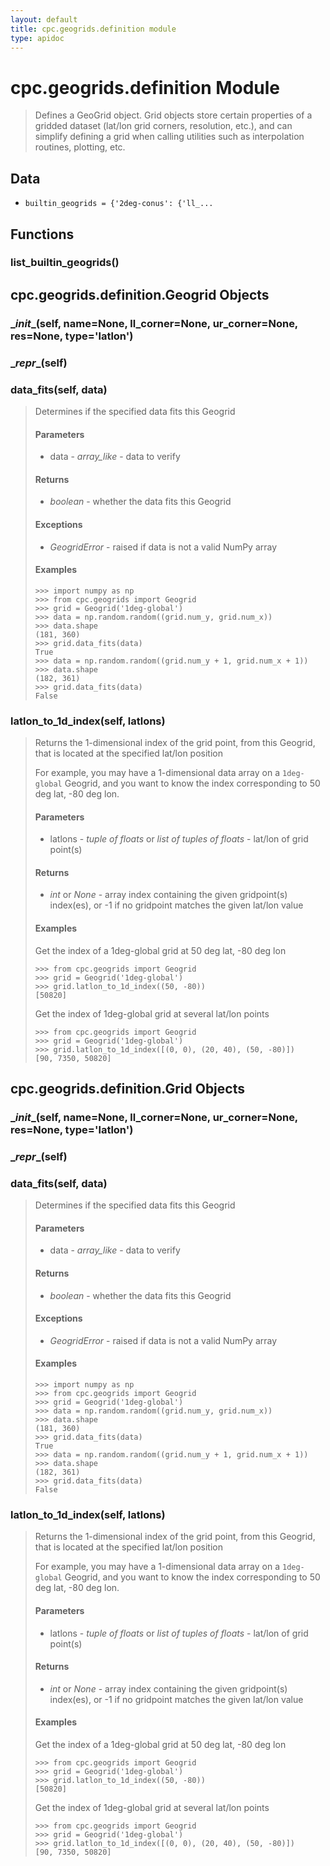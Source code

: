 ```yaml
---
layout: default
title: cpc.geogrids.definition module
type: apidoc
---
```

        
# cpc.geogrids.definition Module
> Defines a GeoGrid object. Grid objects store certain properties of a gridded dataset (lat/lon grid
> corners, resolution, etc.), and can simplify defining a grid when calling utilities such as
> interpolation routines, plotting, etc.



## Data
- `builtin_geogrids = {'2deg-conus': {'ll_...` 

## Functions

### <span class="function">list_builtin_geogrids()</span> 



## cpc.geogrids.definition.Geogrid Objects



### <span class="function">\__init__(self, name=None, ll_corner=None, ur_corner=None, res=None, type='latlon')</span> 



### <span class="function">\__repr__(self)</span> 



### <span class="function">data_fits(self, data)</span> 

> Determines if the specified data fits this Geogrid
> 
> #### Parameters
> 
> - data - *array_like* - data to verify
> 
> #### Returns
> 
> - *boolean* - whether the data fits this Geogrid
> 
> #### Exceptions
> 
> - *GeogridError* - raised if data is not a valid NumPy array
> 
> #### Examples
> 
>     >>> import numpy as np
>     >>> from cpc.geogrids import Geogrid
>     >>> grid = Geogrid('1deg-global')
>     >>> data = np.random.random((grid.num_y, grid.num_x))
>     >>> data.shape
>     (181, 360)
>     >>> grid.data_fits(data)
>     True
>     >>> data = np.random.random((grid.num_y + 1, grid.num_x + 1))
>     >>> data.shape
>     (182, 361)
>     >>> grid.data_fits(data)
>     False



### <span class="function">latlon_to_1d_index(self, latlons)</span> 

> Returns the 1-dimensional index of the grid point, from this Geogrid, that is located at
> the specified lat/lon position
> 
> For example, you may have a 1-dimensional data array on a `1deg-global` Geogrid, and you
> want to know the index corresponding to 50 deg lat, -80 deg lon.
> 
> #### Parameters
> 
> - latlons - *tuple of floats* or *list of tuples of floats* - lat/lon of grid point(s)
> 
> #### Returns
> 
> - *int* or *None* - array index containing the given gridpoint(s) index(es), or -1 if no gridpoint matches the
> given lat/lon value
> 
> #### Examples
> 
> Get the index of a 1deg-global grid at 50 deg lat, -80 deg lon
> 
>     >>> from cpc.geogrids import Geogrid
>     >>> grid = Geogrid('1deg-global')
>     >>> grid.latlon_to_1d_index((50, -80))
>     [50820]
> 
> Get the index of 1deg-global grid at several lat/lon points
> 
>     >>> from cpc.geogrids import Geogrid
>     >>> grid = Geogrid('1deg-global')
>     >>> grid.latlon_to_1d_index([(0, 0), (20, 40), (50, -80)])
>     [90, 7350, 50820]



## cpc.geogrids.definition.Grid Objects



### <span class="function">\__init__(self, name=None, ll_corner=None, ur_corner=None, res=None, type='latlon')</span> 



### <span class="function">\__repr__(self)</span> 



### <span class="function">data_fits(self, data)</span> 

> Determines if the specified data fits this Geogrid
> 
> #### Parameters
> 
> - data - *array_like* - data to verify
> 
> #### Returns
> 
> - *boolean* - whether the data fits this Geogrid
> 
> #### Exceptions
> 
> - *GeogridError* - raised if data is not a valid NumPy array
> 
> #### Examples
> 
>     >>> import numpy as np
>     >>> from cpc.geogrids import Geogrid
>     >>> grid = Geogrid('1deg-global')
>     >>> data = np.random.random((grid.num_y, grid.num_x))
>     >>> data.shape
>     (181, 360)
>     >>> grid.data_fits(data)
>     True
>     >>> data = np.random.random((grid.num_y + 1, grid.num_x + 1))
>     >>> data.shape
>     (182, 361)
>     >>> grid.data_fits(data)
>     False



### <span class="function">latlon_to_1d_index(self, latlons)</span> 

> Returns the 1-dimensional index of the grid point, from this Geogrid, that is located at
> the specified lat/lon position
> 
> For example, you may have a 1-dimensional data array on a `1deg-global` Geogrid, and you
> want to know the index corresponding to 50 deg lat, -80 deg lon.
> 
> #### Parameters
> 
> - latlons - *tuple of floats* or *list of tuples of floats* - lat/lon of grid point(s)
> 
> #### Returns
> 
> - *int* or *None* - array index containing the given gridpoint(s) index(es), or -1 if no gridpoint matches the
> given lat/lon value
> 
> #### Examples
> 
> Get the index of a 1deg-global grid at 50 deg lat, -80 deg lon
> 
>     >>> from cpc.geogrids import Geogrid
>     >>> grid = Geogrid('1deg-global')
>     >>> grid.latlon_to_1d_index((50, -80))
>     [50820]
> 
> Get the index of 1deg-global grid at several lat/lon points
> 
>     >>> from cpc.geogrids import Geogrid
>     >>> grid = Geogrid('1deg-global')
>     >>> grid.latlon_to_1d_index([(0, 0), (20, 40), (50, -80)])
>     [90, 7350, 50820]


